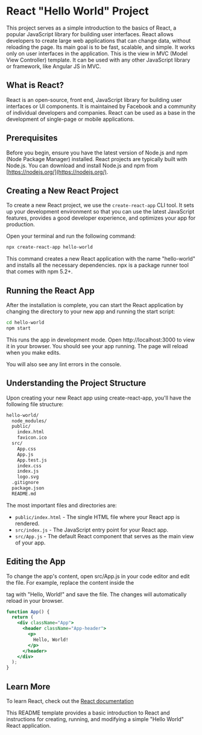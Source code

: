 # React "Hello World" Project

This project serves as a simple introduction to the basics of React, a popular JavaScript library for building user interfaces. React allows developers to create large web applications that can change data, without reloading the page. Its main goal is to be fast, scalable, and simple. It works only on user interfaces in the application. This is the view in MVC (Model View Controller) template. It can be used with any other JavaScript library or framework, like Angular JS in MVC.

## What is React?

React is an open-source, front end, JavaScript library for building user interfaces or UI components. It is maintained by Facebook and a community of individual developers and companies. React can be used as a base in the development of single-page or mobile applications.

## Prerequisites

Before you begin, ensure you have the latest version of Node.js and npm (Node Package Manager) installed. React projects are typically built with Node.js. You can download and install Node.js and npm from [https://nodejs.org/](https://nodejs.org/).

## Creating a New React Project

To create a new React project, we use the `create-react-app` CLI tool. It sets up your development environment so that you can use the latest JavaScript features, provides a good developer experience, and optimizes your app for production.

Open your terminal and run the following command:

```bash
npx create-react-app hello-world
```

This command creates a new React application with the name "hello-world" and installs all the necessary dependencies. npx is a package runner tool that comes with npm 5.2+.


## Running the React App
After the installation is complete, you can start the React application by changing the directory to your new app and running the start script:

```bash
cd hello-world
npm start
```

This runs the app in development mode. Open http://localhost:3000 to view it in your browser. You should see your app running. The page will reload when you make edits.

You will also see any lint errors in the console.

## Understanding the Project Structure
Upon creating your new React app using create-react-app, you'll have the following file structure:

```bash
hello-world/
  node_modules/
  public/
    index.html
    favicon.ico
  src/
    App.css
    App.js
    App.test.js
    index.css
    index.js
    logo.svg
  .gitignore
  package.json
  README.md
```

The most important files and directories are:


- `public/index.html` - The single HTML file where your React app is rendered.
- `src/index.js` - The JavaScript entry point for your React app.
- `src/App.js` - The default React component that serves as the main view of your app.

## Editing the App

To change the app's content, open src/App.js in your code editor and edit the file. For example, replace the content inside the <p> tag with "Hello, World!" and save the file. The changes will automatically reload in your browser.

```jsx
function App() {
  return (
    <div className="App">
      <header className="App-header">
        <p>
          Hello, World!
        </p>
      </header>
    </div>
  );
}
```

## Learn More

To learn React, check out the [React documentation](https://react.dev/)

This README template provides a basic introduction to React and instructions for creating, running, and modifying a simple "Hello World" React application. 